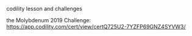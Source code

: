 codility lesson and challenges

the Molybdenum 2019 Challenge: https://app.codility.com/cert/view/certQ725U2-7YZFP69GNZ4SYVW3/
